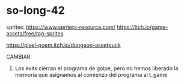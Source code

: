 # so-long-42

sprites: https://www.spriters-resource.com/               https://itch.io/game-assets/free/tag-sprites

https://pixel-poem.itch.io/dungeon-assetpuck

CAMBIAR:
1. Los exits cierran el programa de golpe, pero no hemos liberado la memoria que asignamos al comienzo del programa al t_game
